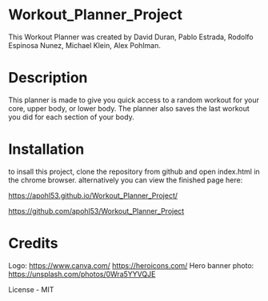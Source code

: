 # Workout_Planner_Project

This Workout Planner was created by David Duran, Pablo Estrada, Rodolfo Espinosa Nunez, Michael Klein, Alex Pohlman.

# Description

This planner is made to give you quick access to a random workout for your core, upper body, or lower body. The planner also saves the last workout you did for each section of your body.

# Installation

to insall this project, clone the repository from github and open index.html in the chrome browser. alternatively you can view the finished page here:

https://apohl53.github.io/Workout_Planner_Project/

https://github.com/apohl53/Workout_Planner_Project

# Credits

Logo: https://www.canva.com/
https://heroicons.com/
Hero banner photo: https://unsplash.com/photos/0Wra5YYVQJE

License - MIT
